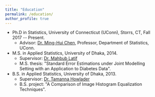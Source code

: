 ```yaml
---
title: "Education"
permalink: /education/
author_profile: true
---
```


* Ph.D in Statistics, University of Connecticut (UConn), Storrs, CT, Fall 2017 -- Present.
  - Advisor: [Dr. Ming-Hui Chen](https://stat.uconn.edu/ming-hui-chen/), 
  Professor, Department of Statistics, UConn.
* M.S. in Applied Statistics, University of Dhaka, 2014.
  - Supervisor: [Dr. Mahbub Latif](https://www.isrt.ac.bd/people/mlatif/)
  - M.S. thesis: "Standard Error Estimations under Joint Modelling Setting 
  with an Application to Diabetes Data".
* B.S. in Applied Statistics, University of Dhaka, 2013.
  - Supervisor: [Dr. Tamanna Howlader](https://www.isrt.ac.bd/people/tamanna/)
  - B.S. project: "A Comparison of Image Histogram Equalization Techniques".
